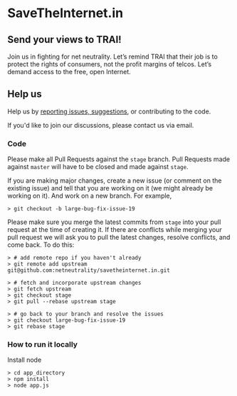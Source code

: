 # SaveTheInternet.in #

## Send your views to TRAI! ##

Join us in fighting for net neutrality. Let’s remind TRAI that their job is to protect the rights of consumers, not the profit margins of telcos. Let’s demand access to the free, open Internet.


## Help us ##
Help us by [reporting issues, suggestions](https://github.com/netneutrality/savetheinternet.in/issues), or contributing to the code.

If you'd like to join our discussions, please contact us via email.

### Code
Please make all Pull Requests against the `stage` branch. Pull Requests made against `master` will have to be closed and made against `stage`.

If you are making major changes, create a new issue (or comment on the existing issue) and tell that you are working on it (we might already be working on it). And work on a new branch. For example,
```
> git checkout -b large-bug-fix-issue-19
```
Please make sure you merge the latest commits from `stage` into your pull request at the time of creating it. If there are conflicts while merging your pull request we will ask you to pull the latest changes, resolve conflicts, and come back. To do this:
```
> # add remote repo if you haven't already
> git remote add upstream git@github.com:netneutrality/savetheinternet.in.git

> # fetch and incorporate upstream changes
> git fetch upstream
> git checkout stage
> git pull --rebase upstream stage

> # go back to your branch and resolve the issues
> git checkout large-bug-fix-issue-19
> git rebase stage
```
### How to run it locally

Install node

```
> cd app_directory
> npm install
> node app.js
```
